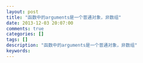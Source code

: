 ```yaml
---
layout: post
title: "函数中的arguments是一个普通对象，非数组"
date: 2013-12-03 20:07:00 
comments: true
categories: []
tags: []
description: "函数中的arguments是一个普通对象，非数组"
keywords: 
---
```





